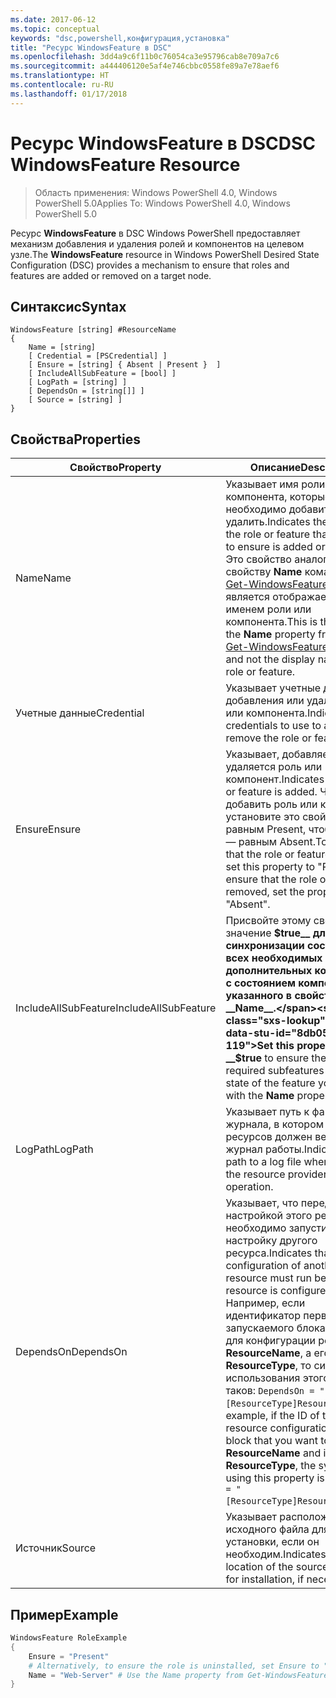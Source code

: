 ```yaml
---
ms.date: 2017-06-12
ms.topic: conceptual
keywords: "dsc,powershell,конфигурация,установка"
title: "Ресурс WindowsFeature в DSC"
ms.openlocfilehash: 3dd4a9c6f11b0c76054ca3e95796cab8e709a7c6
ms.sourcegitcommit: a444406120e5af4e746cbbc0558fe89a7e78aef6
ms.translationtype: HT
ms.contentlocale: ru-RU
ms.lasthandoff: 01/17/2018
---
```

# <a name="dsc-windowsfeature-resource"></a><span data-ttu-id="8db05-103">Ресурс WindowsFeature в DSC</span><span class="sxs-lookup"><span data-stu-id="8db05-103">DSC WindowsFeature Resource</span></span>

> <span data-ttu-id="8db05-104">Область применения: Windows PowerShell 4.0, Windows PowerShell 5.0</span><span class="sxs-lookup"><span data-stu-id="8db05-104">Applies To: Windows PowerShell 4.0, Windows PowerShell 5.0</span></span>

<span data-ttu-id="8db05-105">Ресурс **WindowsFeature** в DSC Windows PowerShell предоставляет механизм добавления и удаления ролей и компонентов на целевом узле.</span><span class="sxs-lookup"><span data-stu-id="8db05-105">The **WindowsFeature** resource in Windows PowerShell Desired State Configuration (DSC) provides a mechanism to ensure that roles and features are added or removed on a target node.</span></span>

## <a name="syntax"></a><span data-ttu-id="8db05-106">Синтаксис</span><span class="sxs-lookup"><span data-stu-id="8db05-106">Syntax</span></span>

```
WindowsFeature [string] #ResourceName
{
    Name = [string]
    [ Credential = [PSCredential] ]
    [ Ensure = [string] { Absent | Present }  ]
    [ IncludeAllSubFeature = [bool] ]
    [ LogPath = [string] ]
    [ DependsOn = [string[]] ]
    [ Source = [string] ]
}
```

## <a name="properties"></a><span data-ttu-id="8db05-107">Свойства</span><span class="sxs-lookup"><span data-stu-id="8db05-107">Properties</span></span>

|  <span data-ttu-id="8db05-108">Свойство</span><span class="sxs-lookup"><span data-stu-id="8db05-108">Property</span></span>  |  <span data-ttu-id="8db05-109">Описание</span><span class="sxs-lookup"><span data-stu-id="8db05-109">Description</span></span>   | 
|---|---| 
| <span data-ttu-id="8db05-110">Name</span><span class="sxs-lookup"><span data-stu-id="8db05-110">Name</span></span>| <span data-ttu-id="8db05-111">Указывает имя роли или компонента, которые необходимо добавить или удалить.</span><span class="sxs-lookup"><span data-stu-id="8db05-111">Indicates the name of the role or feature that you want to ensure is added or removed.</span></span> <span data-ttu-id="8db05-112">Это свойство аналогично свойству __Name__ командлета [Get-WindowsFeature](/powershell/module/servermanager/Get-WindowsFeature) и не является отображаемым именем роли или компонента.</span><span class="sxs-lookup"><span data-stu-id="8db05-112">This is the same as the __Name__ property from the [Get-WindowsFeature](/powershell/module/servermanager/Get-WindowsFeature) cmdlet, and not the display name of the role or feature.</span></span>| 
| <span data-ttu-id="8db05-113">Учетные данные</span><span class="sxs-lookup"><span data-stu-id="8db05-113">Credential</span></span>| <span data-ttu-id="8db05-114">Указывает учетные данные для добавления или удаления роли или компонента.</span><span class="sxs-lookup"><span data-stu-id="8db05-114">Indicates the credentials to use to add or remove the role or feature.</span></span>| 
| <span data-ttu-id="8db05-115">Ensure</span><span class="sxs-lookup"><span data-stu-id="8db05-115">Ensure</span></span>| <span data-ttu-id="8db05-116">Указывает, добавляется или удаляется роль или компонент.</span><span class="sxs-lookup"><span data-stu-id="8db05-116">Indicates if the role or feature is added.</span></span> <span data-ttu-id="8db05-117">Чтобы добавить роль или компонент, установите это свойство равным Present, чтобы удалить — равным Absent.</span><span class="sxs-lookup"><span data-stu-id="8db05-117">To ensure that the role or feature is added, set this property to "Present" To ensure that the role or feature is removed, set the property to "Absent".</span></span>| 
| <span data-ttu-id="8db05-118">IncludeAllSubFeature</span><span class="sxs-lookup"><span data-stu-id="8db05-118">IncludeAllSubFeature</span></span>| <span data-ttu-id="8db05-119">Присвойте этому свойству значение __$true__ для синхронизации состояния всех необходимых дополнительных компонентов с состоянием компонента, указанного в свойстве __Name__.</span><span class="sxs-lookup"><span data-stu-id="8db05-119">Set this property to __$true__ to ensure the state of all required subfeatures with the state of the feature you specify with the __Name__ property.</span></span>| 
| <span data-ttu-id="8db05-120">LogPath</span><span class="sxs-lookup"><span data-stu-id="8db05-120">LogPath</span></span>| <span data-ttu-id="8db05-121">Указывает путь к файлу журнала, в котором поставщик ресурсов должен вести журнал работы.</span><span class="sxs-lookup"><span data-stu-id="8db05-121">Indicates the path to a log file where you want the resource provider to log the operation.</span></span>| 
| <span data-ttu-id="8db05-122">DependsOn</span><span class="sxs-lookup"><span data-stu-id="8db05-122">DependsOn</span></span>| <span data-ttu-id="8db05-123">Указывает, что перед настройкой этого ресурса необходимо запустить настройку другого ресурса.</span><span class="sxs-lookup"><span data-stu-id="8db05-123">Indicates that the configuration of another resource must run before this resource is configured.</span></span> <span data-ttu-id="8db05-124">Например, если идентификатор первого запускаемого блока сценария для конфигурации ресурса — __ResourceName__, а его тип — __ResourceType__, то синтаксис использования этого свойства таков: `DependsOn = "[ResourceType]ResourceName"`.</span><span class="sxs-lookup"><span data-stu-id="8db05-124">For example, if the ID of the resource configuration script block that you want to run first is __ResourceName__ and its type is __ResourceType__, the syntax for using this property is `DependsOn = "[ResourceType]ResourceName"`.</span></span>| 
| <span data-ttu-id="8db05-125">Источник</span><span class="sxs-lookup"><span data-stu-id="8db05-125">Source</span></span>| <span data-ttu-id="8db05-126">Указывает расположение исходного файла для установки, если он необходим.</span><span class="sxs-lookup"><span data-stu-id="8db05-126">Indicates the location of the source file to use for installation, if necessary.</span></span>| 

## <a name="example"></a><span data-ttu-id="8db05-127">Пример</span><span class="sxs-lookup"><span data-stu-id="8db05-127">Example</span></span>
```powershell
WindowsFeature RoleExample
{
    Ensure = "Present" 
    # Alternatively, to ensure the role is uninstalled, set Ensure to "Absent"
    Name = "Web-Server" # Use the Name property from Get-WindowsFeature  
}
```

